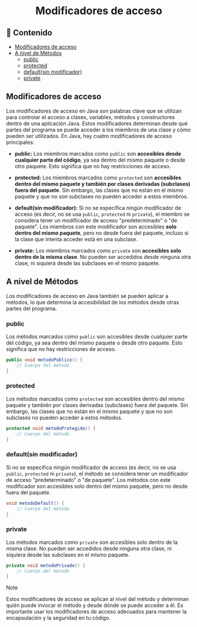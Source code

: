 <h1 align="center">Modificadores de acceso</h1>

<h2>📑 Contenido</h2>

- [Modificadores de acceso](#modificadores-de-acceso)
- [A nivel de Métodos](#a-nivel-de-métodos)
  - [public](#public)
  - [protected](#protected)
  - [default(sin modificador)](#defaultsin-modificador)
  - [private](#private)

## Modificadores de acceso

Los modificadores de acceso en Java son palabras clave que se utilizan para controlar el acceso a clases, variables, métodos y constructores dentro de una aplicación Java. Estos modificadores determinan desde qué partes del programa se puede acceder a los miembros de una clase y cómo pueden ser utilizados. En Java, hay cuatro modificadores de acceso principales:

- **public:** Los miembros marcados como `public` son **accesibles desde cualquier parte del código**, ya sea dentro del mismo paquete o desde otro paquete. Esto significa que no hay restricciones de acceso.

- **protected:** Los miembros marcados como `protected` son **accesibles dentro del mismo paquete y también por clases derivadas (subclases) fuera del paquete**. Sin embargo, las clases que no están en el mismo paquete y que no son subclases no pueden acceder a estos miembros.

- **default(sin modificador):** Si no se especifica ningún modificador de acceso (es decir, no se usa `public`, `protected` ni `private`), el miembro se considera tener un modificador de acceso "predeterminado" o "de paquete". Los miembros con este modificador son accesibles **solo dentro del mismo paquete**, pero no desde fuera del paquete, incluso si la clase que intenta acceder está en una subclase.

- **private:** Los miembros marcados como `private` son **accesibles solo dentro de la misma clase**. No pueden ser accedidos desde ninguna otra clase, ni siquiera desde las subclases en el mismo paquete.

## A nivel de Métodos

Los modificadores de acceso en Java también se pueden aplicar a métodos, lo que determina la accesibilidad de los métodos desde otras partes del programa.

### public

Los métodos marcados como `public` son accesibles desde cualquier parte del código, ya sea dentro del mismo paquete o desde otro paquete. Esto significa que no hay restricciones de acceso.

```java
public void metodoPublico() {
    // Cuerpo del método
}
```

### protected

Los métodos marcados como `protected` son accesibles dentro del mismo paquete y también por clases derivadas (subclases) fuera del paquete. Sin embargo, las clases que no están en el mismo paquete y que no son subclases no pueden acceder a estos métodos.

```java
protected void metodoProtegido() {
    // Cuerpo del método
}
```

### default(sin modificador)

Si no se especifica ningún modificador de acceso (es decir, no se usa `public`, `protected` ni `private`), el método se considera tener un modificador de acceso "predeterminado" o "de paquete". Los métodos con este modificador son accesibles solo dentro del mismo paquete, pero no desde fuera del paquete.

```java
void metodoDefault() {
    // Cuerpo del método
}
```

### private

Los métodos marcados como `private` son accesibles solo dentro de la misma clase. No pueden ser accedidos desde ninguna otra clase, ni siquiera desde las subclases en el mismo paquete.

```java
private void metodoPrivado() {
    // Cuerpo del método
}
```

> [!NOTE]
>
> Estos modificadores de acceso se aplican al nivel del método y determinan quién puede invocar el método y desde dónde se puede acceder a él. Es importante usar los modificadores de acceso adecuados para mantener la encapsulación y la seguridad en tu código.
